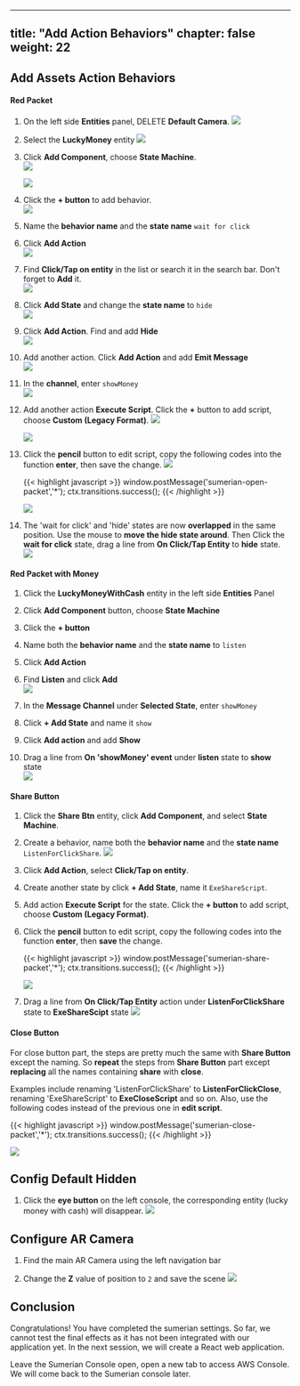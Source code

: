 
---
title: "Add Action Behaviors"
chapter: false
weight: 22
---


## Add Assets Action Behaviors 

####  Red Packet 

1. On the left side **Entities** panel, DELETE **Default Camera**.
    ![](/images/addSumerian/add-behaviors-delete-default-camera.png)

1.  Select the **LuckyMoney** entity
    ![](/images/addSumerian/add-behaviors-select-packet.png)

1. Click **Add Component**, choose **State Machine**.    
   ![](/images/addSumerian/add-component.png)   
   
   ![](/image/WechatIMG8.png)

1. Click the **+ button**  to add behavior.     
   ![](/image/WechatIMG11.png)

1. Name the **behavior name** and the **state name** `wait for click`

1. Click **Add Action**    
   ![](/image/WechatIMG13.png)

1. Find **Click/Tap on entity** in the list or search it in the search bar. Don't forget to **Add** it.   
   ![](/image/WechatIMG14.png)

1. Click **Add State** and change the **state name** to `hide`   
   ![](/image/WechatIMG15.png)
   
1. Click **Add Action**. Find and add **Hide**   
   ![](/image/WechatIMG19.png)

1. Add another action. Click **Add Action** and add **Emit Message**   
   ![](/image/WechatIMG21.png)

1. In the **channel**, enter `showMoney`      
   ![](/image/WechatIMG23.png)

1. Add another action **Execute Script**. Click the **+** button to add script, choose **Custom (Legacy Format)**. 
    ![](/image/script-create-script.png)

    ![](/image/script-choose-type.png)

1. Click the **pencil** button to edit script, copy the following codes into the function **enter**, then save the change.
    ![](/image/script-edit-script.png)
    
    {{< highlight javascript >}}
        window.postMessage('sumerian-open-packet','*');
        ctx.transitions.success();
    {{< /highlight >}}

    ![](/image/script-save-change.png)

1. The 'wait for click' and 'hide' states are now **overlapped** in the same position. Use the mouse to **move the hide state around**. Then Click the **wait for click** state, drag a line from **On Click/Tap Entity** to **hide** state.
   ![](/images/addSumerian/script-drag-line.png)

#### Red Packet with Money 

1. Click the **LuckyMoneyWithCash** entity in the left side **Entities** Panel  

1. Click **Add Component** button, choose **State Machine**    

1. Click the **+ button**     

1. Name both the **behavior name** and the **state name** to `listen`    

1. Click **Add Action**    

1. Find **Listen** and click **Add**    
   ![](/image/WechatIMG24.png)

1. In the **Message Channel** under **Selected State**, enter `showMoney`
    
1. Click **+ Add State** and name it `show`

1. Click **Add action** and add **Show**    

1. Drag a line from **On 'showMoney' event** under **listen** state to **show** state   
    ![](/images/addSumerian/script-drag-line-2.png)

#### Share Button

1. Click the **Share Btn** entity, click **Add Component**, and select **State Machine**.

1. Create a behavior, name both the **behavior name** and the **state name** `ListenForClickShare`.
    ![](/image/share-button-behaviors.png)

1. Click **Add Action**, select **Click/Tap on entity**.

1. Create another state by click **+ Add State**, name it `ExeShareScript`.

1. Add action **Execute Script** for the state. Click the **+ button** to add script, choose **Custom (Legacy Format)**. 

1. Click the **pencil** button to edit script, copy the following codes into the function **enter**, then **save** the change.

    {{< highlight javascript >}}
	    window.postMessage('sumerian-share-packet','*');
	    ctx.transitions.success();
    {{< /highlight >}}

    ![](/image/share-button-save-script.png)

1. Drag a line from **On Click/Tap Entity** action under **ListenForClickShare** state to **ExeShareScipt** state
    ![](/images/addSumerian/script-drag-line-3.png)


#### Close Button

For close button part, the steps are pretty much the same with **Share Button** except the naming. So **repeat** the steps from **Share Button** part except **replacing** all the names containing **share** with **close**.

Examples include renaming 'ListenForClickShare' to **ListenForClickClose**, renaming 'ExeShareScript' to **ExeCloseScript** and so on.
Also, use the following codes instead of the previous one in **edit script**.

{{< highlight javascript >}}
    window.postMessage('sumerian-close-packet','*');
    ctx.transitions.success();
{{< /highlight >}}

![](/images/addSumerian/script-drag-line-4.png)

## Config Default Hidden
1. Click the **eye button** on the left console, the corresponding entity (lucky money with cash) will disappear.
   ![](/images/addSumerian/hide-cash.png)


## Configure AR Camera

1. Find the main AR Camera using the left navigation bar

1. Change the **Z** value of position to `2` and save the scene
![](/images/addSumerian/change-camera.png)

## Conclusion
Congratulations! You have completed the sumerian settings. So far, we cannot test the final effects as it has not been integrated with our application yet. In the next session, we will create a React web application.

Leave the Sumerian Console open, open a new tab to access AWS Console. We will come back to the Sumerian console later.

